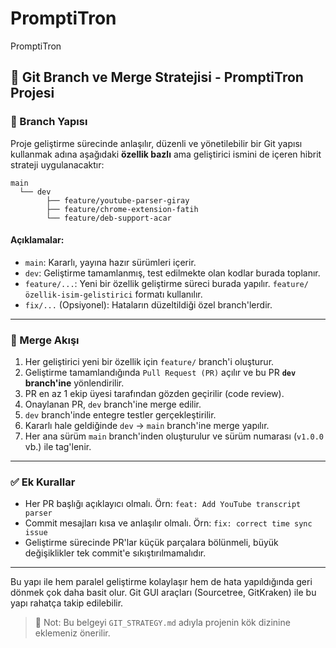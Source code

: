 # PromptiTron
PromptiTron



## 🧠 Git Branch ve Merge Stratejisi - PromptiTron Projesi

### 📂 Branch Yapısı

Proje geliştirme sürecinde anlaşılır, düzenli ve yönetilebilir bir Git yapısı kullanmak adına aşağıdaki **özellik bazlı** ama geliştirici ismini de içeren hibrit strateji uygulanacaktır:

```
main
  └── dev
        ├── feature/youtube-parser-giray
        ├── feature/chrome-extension-fatih
        └── feature/deb-support-acar
```

#### Açıklamalar:

* `main`: Kararlı, yayına hazır sürümleri içerir.
* `dev`: Geliştirme tamamlanmış, test edilmekte olan kodlar burada toplanır.
* `feature/...`: Yeni bir özellik geliştirme süreci burada yapılır. `feature/özellik-isim-gelistirici` formatı kullanılır.
* `fix/...` (Opsiyonel): Hataların düzeltildiği özel branch'lerdir.

---

### 🔄 Merge Akışı

1. Her geliştirici yeni bir özellik için `feature/` branch'i oluşturur.
2. Geliştirme tamamlandığında `Pull Request (PR)` açılır ve bu PR **`dev` branch'ine** yönlendirilir.
3. PR en az 1 ekip üyesi tarafından gözden geçirilir (code review).
4. Onaylanan PR, `dev` branch'ine merge edilir.
5. `dev` branch'inde entegre testler gerçekleştirilir.
6. Kararlı hale geldiğinde `dev` → `main` branch'ine merge yapılır.
7. Her ana sürüm `main` branch'inden oluşturulur ve sürüm numarası (`v1.0.0` vb.) ile tag'lenir.

---

### ✅ Ek Kurallar

* Her PR başlığı açıklayıcı olmalı. Örn: `feat: Add YouTube transcript parser`
* Commit mesajları kısa ve anlaşılır olmalı. Örn: `fix: correct time sync issue`
* Geliştirme sürecinde PR'lar küçük parçalara bölünmeli, büyük değişiklikler tek commit'e sıkıştırılmamalıdır.

---

Bu yapı ile hem paralel geliştirme kolaylaşır hem de hata yapıldığında geri dönmek çok daha basit olur. Git GUI araçları (Sourcetree, GitKraken) ile bu yapı rahatça takip edilebilir.

> 🧩 Not: Bu belgeyi `GIT_STRATEGY.md` adıyla projenin kök dizinine eklemeniz önerilir.
